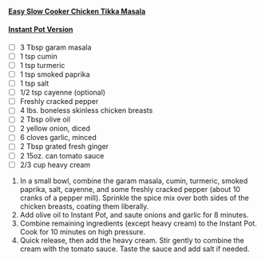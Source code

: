 #### [Easy Slow Cooker Chicken Tikka Masala](https://www.budgetbytes.com/slow-cooker-chicken-tikka-masala/)
#### [Instant Pot Version](https://www.jocooks.com/recipes/instant-pot-chicken-tikka-masala/)

- [ ] 3 Tbsp garam masala
- [ ] 1 tsp cumin
- [ ] 1 tsp turmeric
- [ ] 1 tsp smoked paprika
- [ ] 1 tsp salt
- [ ] 1/2 tsp cayenne (optional)
- [ ] Freshly cracked pepper
- [ ] 4 lbs. boneless skinless chicken breasts
- [ ] 2 Tbsp olive oil
- [ ] 2 yellow onion, diced
- [ ] 6 cloves garlic, minced
- [ ] 2 Tbsp grated fresh ginger
- [ ] 2 15oz. can tomato sauce
- [ ] 2/3 cup heavy cream

1. In a small bowl, combine the garam masala, cumin, turmeric, smoked paprika, salt, cayenne, and some freshly cracked pepper (about 10 cranks of a pepper mill). Sprinkle the spice mix over both sides of the chicken breasts, coating them liberally.
2. Add olive oil to Instant Pot, and saute onions and garlic for 8 minutes.
3. Combine remaining ingredients (except heavy cream) to the Instant Pot. Cook for 10 minutes on high pressure.
4. Quick release, then add the heavy cream. Stir gently to combine the cream with the tomato sauce. Taste the sauce and add salt if needed.